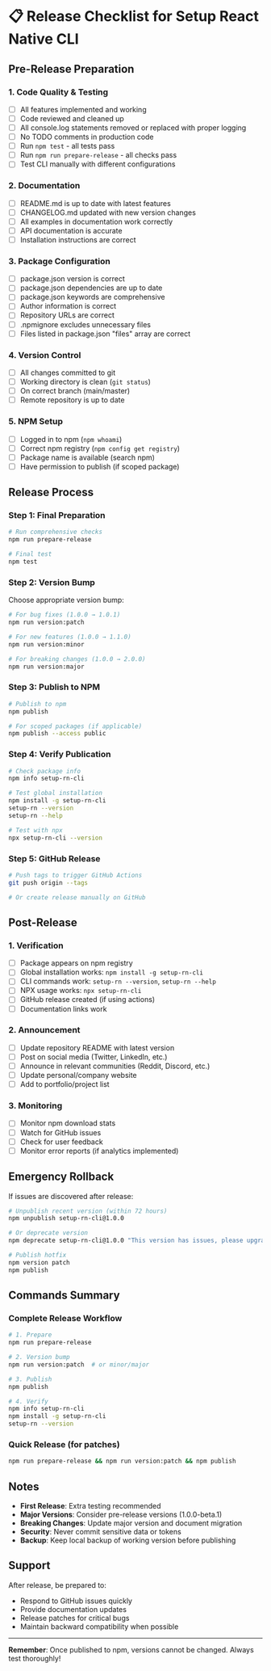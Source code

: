 # 📋 Release Checklist for Setup React Native CLI

## Pre-Release Preparation

### 1. Code Quality & Testing
- [ ] All features implemented and working
- [ ] Code reviewed and cleaned up
- [ ] All console.log statements removed or replaced with proper logging
- [ ] No TODO comments in production code
- [ ] Run `npm test` - all tests pass
- [ ] Run `npm run prepare-release` - all checks pass
- [ ] Test CLI manually with different configurations

### 2. Documentation
- [ ] README.md is up to date with latest features
- [ ] CHANGELOG.md updated with new version changes
- [ ] All examples in documentation work correctly
- [ ] API documentation is accurate
- [ ] Installation instructions are correct

### 3. Package Configuration
- [ ] package.json version is correct
- [ ] package.json dependencies are up to date
- [ ] package.json keywords are comprehensive
- [ ] Author information is correct
- [ ] Repository URLs are correct
- [ ] .npmignore excludes unnecessary files
- [ ] Files listed in package.json "files" array are correct

### 4. Version Control
- [ ] All changes committed to git
- [ ] Working directory is clean (`git status`)
- [ ] On correct branch (main/master)
- [ ] Remote repository is up to date

### 5. NPM Setup
- [ ] Logged in to npm (`npm whoami`)
- [ ] Correct npm registry (`npm config get registry`)
- [ ] Package name is available (search npm)
- [ ] Have permission to publish (if scoped package)

## Release Process

### Step 1: Final Preparation
```bash
# Run comprehensive checks
npm run prepare-release

# Final test
npm test
```

### Step 2: Version Bump
Choose appropriate version bump:

```bash
# For bug fixes (1.0.0 → 1.0.1)
npm run version:patch

# For new features (1.0.0 → 1.1.0)  
npm run version:minor

# For breaking changes (1.0.0 → 2.0.0)
npm run version:major
```

### Step 3: Publish to NPM
```bash
# Publish to npm
npm publish

# For scoped packages (if applicable)
npm publish --access public
```

### Step 4: Verify Publication
```bash
# Check package info
npm info setup-rn-cli

# Test global installation
npm install -g setup-rn-cli
setup-rn --version
setup-rn --help

# Test with npx
npx setup-rn-cli --version
```

### Step 5: GitHub Release
```bash
# Push tags to trigger GitHub Actions
git push origin --tags

# Or create release manually on GitHub
```

## Post-Release

### 1. Verification
- [ ] Package appears on npm registry
- [ ] Global installation works: `npm install -g setup-rn-cli`
- [ ] CLI commands work: `setup-rn --version`, `setup-rn --help`
- [ ] NPX usage works: `npx setup-rn-cli`
- [ ] GitHub release created (if using actions)
- [ ] Documentation links work

### 2. Announcement
- [ ] Update repository README with latest version
- [ ] Post on social media (Twitter, LinkedIn, etc.)
- [ ] Announce in relevant communities (Reddit, Discord, etc.)
- [ ] Update personal/company website
- [ ] Add to portfolio/project list

### 3. Monitoring
- [ ] Monitor npm download stats
- [ ] Watch for GitHub issues
- [ ] Check for user feedback
- [ ] Monitor error reports (if analytics implemented)

## Emergency Rollback

If issues are discovered after release:

```bash
# Unpublish recent version (within 72 hours)
npm unpublish setup-rn-cli@1.0.0

# Or deprecate version
npm deprecate setup-rn-cli@1.0.0 "This version has issues, please upgrade"

# Publish hotfix
npm version patch
npm publish
```

## Commands Summary

### Complete Release Workflow
```bash
# 1. Prepare
npm run prepare-release

# 2. Version bump
npm run version:patch  # or minor/major

# 3. Publish  
npm publish

# 4. Verify
npm info setup-rn-cli
npm install -g setup-rn-cli
setup-rn --version
```

### Quick Release (for patches)
```bash
npm run prepare-release && npm run version:patch && npm publish
```

## Notes

- **First Release**: Extra testing recommended
- **Major Versions**: Consider pre-release versions (1.0.0-beta.1)
- **Breaking Changes**: Update major version and document migration
- **Security**: Never commit sensitive data or tokens
- **Backup**: Keep local backup of working version before publishing

## Support

After release, be prepared to:
- Respond to GitHub issues quickly
- Provide documentation updates
- Release patches for critical bugs
- Maintain backward compatibility when possible

---

**Remember**: Once published to npm, versions cannot be changed. Always test thoroughly!
